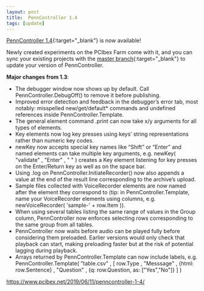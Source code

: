 ```yaml
---
layout: post
title:  PennController 1.4
tags: [update]
---
```


[PennController 1.4](https://github.com/PennController/penncontroller/tree/master/releases/1.5){:target="_blank"} is now available!

Newly created experiments on the PCIbex Farm come with it, and you can sync your existing projects with the [master branch](https://github.com/PennController/Sync){:target="_blank"} to update your version of PennController.

**Major changes from 1.3**:

+ The debugger window now shows up by default. Call PennController.DebugOff() to remove it before publishing.
+ Improved error detection and feedback in the debugger’s error tab, most notably: misspelled new/get/default* commands and undefined references inside PennController.Template.
+ The general element command .print can now take x/y arguments for all types of elements.
+ Key elements now log key presses using keys’ string representations rather than numeric key codes.
+ newKey now accepts special key names like “Shift” or “Enter” and named elements can take multiple key arguments, e.g. newKey( "validate" , "Enter" , " " ) creates a Key element listening for key presses on the Enter/Return key as well as on the space bar.
+ Using .log on PennController.InitiateRecorder() now also appends a value at the end of the result line corresponding to the archive’s upload.
+ Sample files collected with VoiceRecorder elements are now named after the element they correspond to (tip: in PennController.Template, name your VoiceRecorder elements using columns, e.g. newVoiceRecorder( 'sample-' + row.Item )).
+ When using several tables listing the same range of values in the Group column, PennController now enforces selecting rows corresponding to the same group from all tables.
+ PennController now waits before audio can be played fully before considering them preloaded. Earlier versions would only check that playback can start, making preloading faster but at the risk of potential lagging during playback.
+ Arrays returned by PennController.Template can now include labels, e.g. PennController.Template( "table.csv" , [ row.Type , "Messsage" , {html: row.Sentence} , "Question" , {q: row.Question, as: ["Yes","No"]} ] )

https://www.pcibex.net/2019/06/11/penncontroller-1-4/